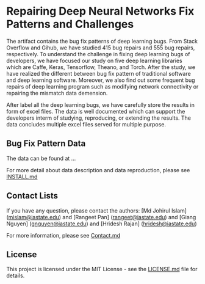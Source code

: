 # Repairing Deep Neural Networks Fix Patterns and Challenges
The artifact contains the bug fix patterns of deep learning bugs. From Stack Overflow and Gihub, we have studied 415 bug repairs and 555 bug repairs, respectively. To understand the challenge in fixing deep learning bugs of developers, we have focused our study on five deep learning libraries which are Caffe, Keras, Tensorflow, Theano, and Torch. After the study, we have realized the different between bug fix pattern of traditional software and deep learning software. Moreover, we also find out some frequent bug repairs of deep learning program such as modifying network connectivity or repairing the mismatch data demension.

After label all the deep learning bugs, we have carefully store the results in form of excel files. The data is well documented which can support the developers interm of studying, reproducing, or extending the results. The data concludes multiple excel files served for multiple purpose. 

## Bug Fix Pattern Data
The data can be found at ...

For more detail about data description and data reproduction, please see [INSTALL.md](./INSTALL.md)

## Contact Lists
If you have any question, please contact the authors: [Md Johirul Islam] (mislam@iastate.edu) and [Rangeet Pan] (rangeet@iastate.edu) and [Giang Nguyen] (gnguyen@iastate.edu) and [Hridesh Rajan] (hridesh@iastate.edu)

For more information, please see [Contact.md](./CONTACT.md)

## License
This project is licensed under the MIT License - see the [LICENSE.md](./LICENSE.md) file for details.
